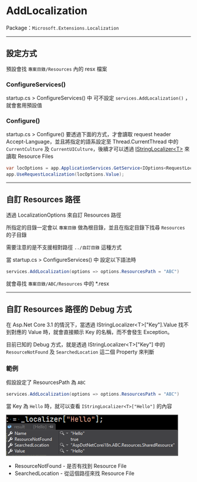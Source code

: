 # AddLocalization

Package：`Microsoft.Extensions.Localization`

---

## 設定方式

預設會找 `專案目錄/Resources` 內的 resx 檔案

### ConfigureServices()

startup.cs > ConfigureServices() 中 可不設定 `services.AddLocalization()` ，就會套用預設值

### Configure()

startup.cs > Configure() 要透過下面的方式，才會讀取 request header Accept-Language，並且將指定的語系設定至 Thread.CurrentThread 中的 `CurrentCulture` 及 `CurrentUICulture`，後續才可以透過 [IStringLocalizer\<T>](./IStringLocalizer.md) 來讀取 Resource Files

```csharp
var locOptions = app.ApplicationServices.GetService<IOptions<RequestLocalizationOptions>>();
app.UseRequestLocalization(locOptions.Value);
```

---

## 自訂 Resources 路徑

透過 LocalizationOptions 來自訂 Resources 路徑

所指定的目錄一定會以 `專案目錄` 做為根目錄，並且在指定目錄下找尋 `Resources` 的子目錄

需要注意的是不支援相對路徑 `../自訂目錄` 這種方式

當 startup.cs > ConfigureServices() 中 設定以下語法時

```csharp
services.AddLocalization(options => options.ResourcesPath = "ABC")
```

就會尋找 `專案目錄/ABC/Resources` 中的 *.resx

---

## 自訂 Resources 路徑的 Debug 方式

在 Asp.Net Core 3.1 的情況下，當透過 IStringLocalizer\<T>["Key"].Value 找不到對應的 Value 時，就會直接顯示 Key 的名稱，而不會發生 Exception。

目前已知的 Debug 方式，就是透過 IStringLocalizer\<T>["Key"] 中的 `ResourceNotFound` 及 `SearchedLocation` 這二個 Property 來判斷

### 範例

假設設定了 ResourcesPath 為 `ABC`

```csharp
services.AddLocalization(options => options.ResourcesPath = "ABC")
```

當 Key 為 `Hello` 時，就可以查看 `IStringLocalizer<T>["Hello"]` 的內容

![AltMessage](./_images/Annotation&#32;2020-04-12&#32;110438.png)

- ResourceNotFound - 是否有找到 Resource File
- SearchedLocation - 從這個路徑來找 Resource File

